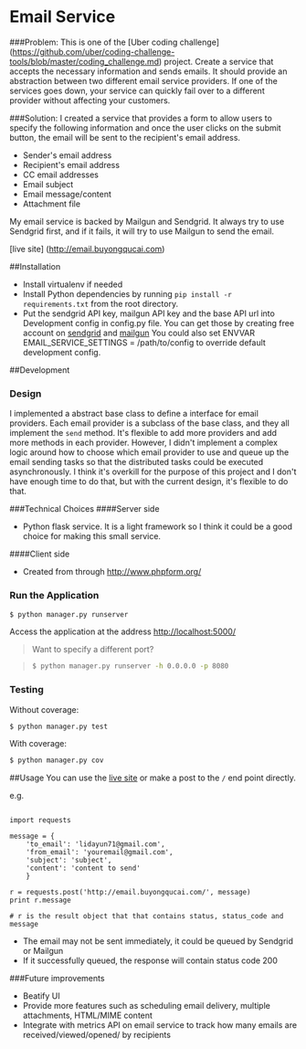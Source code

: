 # Email Service

###Problem:
This is one of the [Uber coding challenge] (https://github.com/uber/coding-challenge-tools/blob/master/coding_challenge.md) project.
Create a service that accepts the necessary information and sends emails. It should provide an abstraction between two different email service providers. If one of the services goes down, your service can quickly fail over to a different provider without affecting your customers.


###Solution:
I created a service that provides a form to allow users to specify the following information and once the user clicks on the submit button, the email will be sent to the recipient's email address.
* Sender's email address
* Recipient's email address
* CC email addresses
* Email subject
* Email message/content
* Attachment file

My email service is backed by Mailgun and Sendgrid. It always try to use Sendgrid first, and if it fails, it will try to use Mailgun to send the email.

[live site] (http://email.buyongqucai.com)

##Installation
* Install virtualenv if needed
* Install Python dependencies by running ```pip install -r requirements.txt``` from the root directory.
* Put the sendgrid API key, mailgun API key and the base API url into Development config in config.py file. 
You can get those by creating free account on [sendgrid](https://sendgrid.com/) and [mailgun](http://www.mailgun.com)
You could also set ENVVAR EMAIL_SERVICE_SETTINGS = /path/to/config to override default development config.

##Development
### Design
I implemented a abstract base class to define a interface for email providers. Each email provider is a subclass of the base class, and they all implement the ``` send ``` method. It's flexible to add more providers and add more methods in each provider.
However, I didn't implement a complex logic around how to choose which email provider to use and queue up the email sending tasks so that the distributed tasks could be executed asynchronously.
I think it's overkill for the purpose of this project and I don't have enough time to do that, but with the current design, it's flexible to do that.

###Technical Choices
####Server side

  * Python flask service. It is a light framework so I think it could be a good choice for making this small service.
  
####Client side
  * Created from through http://www.phpform.org/

### Run the Application

```sh
$ python manager.py runserver
```

Access the application at the address [http://localhost:5000/](http://localhost:5000/)

> Want to specify a different port?

> ```sh
> $ python manager.py runserver -h 0.0.0.0 -p 8080
> ```

### Testing

Without coverage:

```sh
$ python manager.py test
```

With coverage:

```sh
$ python manager.py cov
```

##Usage
You can use the [live site](http://email.buyongqucai.com/)  or make a post to the ```/``` end point directly.

e.g.

```

import requests

message = {
    'to_email': 'lidayun71@gmail.com',
    'from_email': 'youremail@gmail.com',
    'subject': 'subject',
    'content': 'content to send'
    }

r = requests.post('http://email.buyongqucai.com/', message)
print r.message

# r is the result object that that contains status, status_code and message

```

* The email may not be sent immediately, it could be queued by Sendgrid or Mailgun
* If it successfully queued, the response will contain status code 200


###Future improvements
  * Beatify UI
  * Provide more features such as scheduling email delivery, multiple attachments, HTML/MIME content
  * Integrate with metrics API on email service to track how many emails are received/viewed/opened/ by recipients